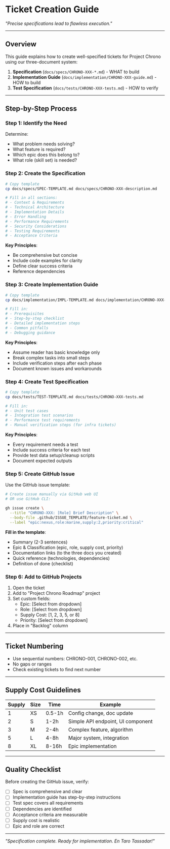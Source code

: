 # Ticket Creation Guide

*"Precise specifications lead to flawless execution."*

---

## Overview

This guide explains how to create well-specified tickets for Project Chrono using our three-document system:

1. **Specification** (`docs/specs/CHRONO-XXX-*.md`) - WHAT to build
2. **Implementation Guide** (`docs/implementation/CHRONO-XXX-guide.md`) - HOW to build
3. **Test Specification** (`docs/tests/CHRONO-XXX-tests.md`) - HOW to verify

---

## Step-by-Step Process

### Step 1: Identify the Need

Determine:

- What problem needs solving?
- What feature is required?
- Which epic does this belong to?
- What role (skill set) is needed?

### Step 2: Create the Specification

```bash
# Copy template
cp docs/specs/SPEC-TEMPLATE.md docs/specs/CHRONO-XXX-description.md

# Fill in all sections:
# - Context & Requirements
# - Technical Architecture
# - Implementation Details
# - Error Handling
# - Performance Requirements
# - Security Considerations
# - Testing Requirements
# - Acceptance Criteria
```

**Key Principles**:

- Be comprehensive but concise
- Include code examples for clarity
- Define clear success criteria
- Reference dependencies

### Step 3: Create Implementation Guide

```bash
# Copy template
cp docs/implementation/IMPL-TEMPLATE.md docs/implementation/CHRONO-XXX-guide.md

# Fill in:
# - Prerequisites
# - Step-by-step checklist
# - Detailed implementation steps
# - Common pitfalls
# - Debugging guidance
```

**Key Principles**:

- Assume reader has basic knowledge only
- Break complex tasks into small steps
- Include verification steps after each phase
- Document known issues and workarounds

### Step 4: Create Test Specification

```bash
# Copy template
cp docs/tests/TEST-TEMPLATE.md docs/tests/CHRONO-XXX-tests.md

# Fill in:
# - Unit test cases
# - Integration test scenarios
# - Performance test requirements
# - Manual verification steps (for infra tickets)
```

**Key Principles**:

- Every requirement needs a test
- Include success criteria for each test
- Provide test data setup/cleanup scripts
- Document expected outputs

### Step 5: Create GitHub Issue

Use the GitHub issue template:

```bash
# Create issue manually via GitHub web UI
# OR use GitHub CLI:

gh issue create \
  --title "CHRONO-XXX: [Role] Brief Description" \
  --body-file .github/ISSUE_TEMPLATE/feature-ticket.md \
  --label "epic:nexus,role:marine,supply:2,priority:critical"
```

**Fill in the template**:

- Summary (2-3 sentences)
- Epic & Classification (epic, role, supply cost, priority)
- Documentation links (to the three docs you created)
- Quick reference (technologies, dependencies)
- Definition of done (checklist)

### Step 6: Add to GitHub Projects

1. Open the ticket
2. Add to "Project Chrono Roadmap" project
3. Set custom fields:
   - Epic: [Select from dropdown]
   - Role: [Select from dropdown]
   - Supply Cost: [1, 2, 3, 5, or 8]
   - Priority: [Select from dropdown]
4. Place in "Backlog" column

---

## Ticket Numbering

- Use sequential numbers: CHRONO-001, CHRONO-002, etc.
- No gaps or ranges
- Check existing tickets to find next number

---

## Supply Cost Guidelines

| Supply | Size | Time | Example |
|--------|------|------|---------|
| 1 | XS | 0.5-1h | Config change, doc update |
| 2 | S | 1-2h | Simple API endpoint, UI component |
| 3 | M | 2-4h | Complex feature, algorithm |
| 5 | L | 4-8h | Major system, integration |
| 8 | XL | 8-16h | Epic implementation |

---

## Quality Checklist

Before creating the GitHub issue, verify:

- [ ] Spec is comprehensive and clear
- [ ] Implementation guide has step-by-step instructions
- [ ] Test spec covers all requirements
- [ ] Dependencies are identified
- [ ] Acceptance criteria are measurable
- [ ] Supply cost is realistic
- [ ] Epic and role are correct

---

*"Specification complete. Ready for implementation. En Taro Tassadar!"*
